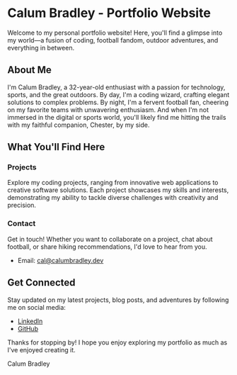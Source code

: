 # Calum Bradley - Portfolio Website

Welcome to my personal portfolio website! Here, you'll find a glimpse into my world—a fusion of coding, football fandom, outdoor adventures, and everything in between.

## About Me

I'm Calum Bradley, a 32-year-old enthusiast with a passion for technology, sports, and the great outdoors. By day, I'm a coding wizard, crafting elegant solutions to complex problems. By night, I'm a fervent football fan, cheering on my favorite teams with unwavering enthusiasm. And when I'm not immersed in the digital or sports world, you'll likely find me hitting the trails with my faithful companion, Chester, by my side.

## What You'll Find Here

### Projects

Explore my coding projects, ranging from innovative web applications to creative software solutions. Each project showcases my skills and interests, demonstrating my ability to tackle diverse challenges with creativity and precision.

### Contact

Get in touch! Whether you want to collaborate on a project, chat about football, or share hiking recommendations, I'd love to hear from you.

- Email: [cal@calumbradley.dev](mailto:cal@calumbradley.dev)

## Get Connected

Stay updated on my latest projects, blog posts, and adventures by following me on social media:

- [LinkedIn](https://www.linkedin.com/in/calumbradley/)
- [GitHub](https://github.com/calumbradley)

Thanks for stopping by! I hope you enjoy exploring my portfolio as much as I've enjoyed creating it.

Calum Bradley
